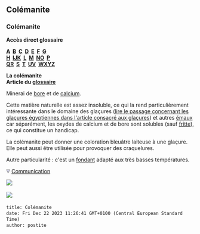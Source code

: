 ## Colémanite
### Colémanite
 **Accès direct glossaire**

**[A](a.html)  [B](b.html)  [C](c.html)  [D](d.html)  [E](e.html)  [F](f.html)  [G](g.html)  
[H](h.html)  [IJK](ijk.html)  [L](l.html)  [M](m.html)  [NO](no.html)  [P](p.html)  
[QR](qr.html)  [S](s.html)  [T](t.html)  [UV](uv.html)  [WXYZ](wxyz.html)**

**La colémanite  
Article du [glossaire](glossaire.html)**

Minerai de [bore](bore.html) et de [calcium](calcium.html).

Cette matière naturelle est assez insoluble, ce qui la rend particulièrement intéressante dans le domaine des glaçures ([lire le passage concernant les glaçures égyptiennes dans l'article consacré aux glaçures](glacure.html#egypteetglacures)) et autres [émaux](email.html) car séparément, les oxydes de calcium et de bore sont solubles (sauf [fritte](fritte.html)), ce qui constitue un handicap.

La colémanite peut donner une coloration bleuâtre laiteuse à une glaçure. Elle peut aussi être utilisée pour provoquer des craquelures.

Autre particularité : c'est un [fondant](fondant.html) adapté aux très basses températures.



![](images/flechebas.gif) [Communication](http://www.artrealite.com/annonceurs.htm) 

[![](https://cbonvin.fr/sites/regie.artrealite.com/visuels/campagne1.png)](index-2.html#20131014)

![](https://cbonvin.fr/sites/regie.artrealite.com/visuels/campagne2.png)
```
title: Colémanite
date: Fri Dec 22 2023 11:26:41 GMT+0100 (Central European Standard Time)
author: postite
```
